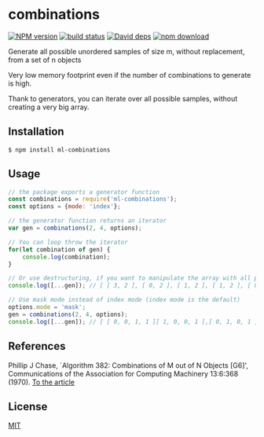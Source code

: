 # combinations

  [![NPM version][npm-image]][npm-url]
  [![build status][travis-image]][travis-url]
  [![David deps][david-image]][david-url]
  [![npm download][download-image]][download-url]
  
Generate all possible unordered samples of size m, without replacement, from a set of n objects

Very low memory footprint even if the number of combinations to generate is high.

Thank to generators, you can iterate over all possible samples, without creating a very big array.

## Installation

```
$ npm install ml-combinations
```

## Usage
```js
// the package exports a generator function
const combinations = require('ml-combinations');
const options = {mode: 'index'};

// the generator function returns an iterator
var gen = combinations(2, 4, options);

// You can loop throw the iterator
for(let combination of gen) {
    console.log(combination);
}

// Or use destructuring, if you want to manipulate the array with all possible sample combinations
console.log([...gen]); // [ [ 3, 2 ], [ 0, 2 ], [ 1, 2 ], [ 1, 2 ], [ 0, 2 ], [ 0, 1 ] ]

// Use mask mode instead of index mode (index mode is the default)
options.mode = 'mask';
gen = combinations(2, 4, options);
console.log([...gen]); // [ [ 0, 0, 1, 1 ][ 1, 0, 0, 1 ],[ 0, 1, 0, 1 ],[ 0, 1, 1, 0 ],[ 1, 0, 1, 0 ],[ 1, 1, 0, 0 ] ]
```

## References
Phillip J Chase, `Algorithm 382: Combinations of M out of N Objects \[G6\]',
  Communications of the Association for Computing Machinery 13:6:368 (1970).
  [To the article](http://dx.doi.org/10.1145/362384.362502)
## License

[MIT](./LICENSE)

[npm-image]: https://img.shields.io/npm/v/ml-combinations.svg?style=flat-square
[npm-url]: https://npmjs.org/package/ml-combinations
[travis-image]: https://img.shields.io/travis/mljs/combinations/master.svg?style=flat-square
[travis-url]: https://travis-ci.org/mljs/combinations
[david-image]: https://img.shields.io/david/mljs/combinations.svg?style=flat-square
[david-url]: https://david-dm.org/mljs/combinations
[download-image]: https://img.shields.io/npm/dm/ml-combinations.svg?style=flat-square
[download-url]: https://npmjs.org/package/ml-combinations
